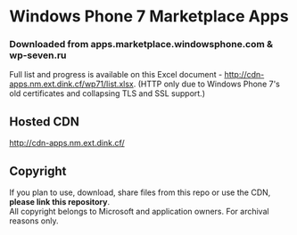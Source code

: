 # Windows Phone 7 Marketplace Apps
### Downloaded from apps.marketplace.windowsphone.com & wp-seven.ru
Full list and progress is available on this Excel document - http://cdn-apps.nm.ext.dink.cf/wp71/list.xlsx. (HTTP only due to Windows Phone 7's old certificates and collapsing TLS and SSL support.)
## Hosted CDN
http://cdn-apps.nm.ext.dink.cf/
## Copyright
If you plan to use, download, share files from this repo or use the CDN, **please link this repository**.
<br>
All copyright belongs to Microsoft and application owners. For archival reasons only.
